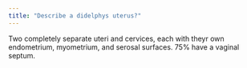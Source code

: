 ```yaml
---
title: "Describe a didelphys uterus?"
---
```

Two completely separate uteri and cervices, each with theyr own endometrium, myometrium, and serosal surfaces. 75% have a vaginal septum.

